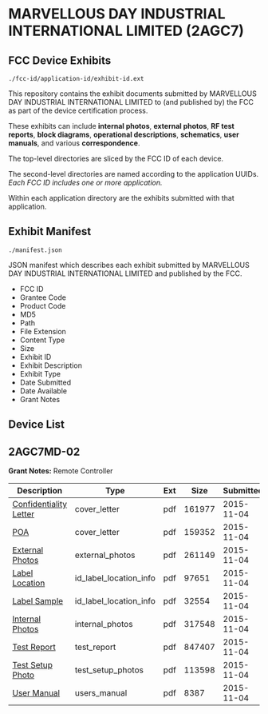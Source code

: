 # MARVELLOUS DAY INDUSTRIAL INTERNATIONAL LIMITED (2AGC7)
## FCC Device Exhibits

```
./fcc-id/application-id/exhibit-id.ext
```

This repository contains the exhibit documents submitted by MARVELLOUS DAY INDUSTRIAL INTERNATIONAL LIMITED to (and published by) the FCC as part of the device certification process.

These exhibits can include **internal photos**, **external photos**, **RF test reports**, **block diagrams**, **operational descriptions**, **schematics**, **user manuals**, and various **correspondence**.

The top-level directories are sliced by the FCC ID of each device.

The second-level directories are named according to the application UUIDs. *Each FCC ID includes one or more application.*

Within each application directory are the exhibits submitted with that application. 

## Exhibit Manifest

```
./manifest.json
```

JSON manifest which describes each exhibit submitted by MARVELLOUS DAY INDUSTRIAL INTERNATIONAL LIMITED and published by the FCC.

- FCC ID
- Grantee Code
- Product Code
- MD5
- Path
- File Extension
- Content Type
- Size
- Exhibit ID
- Exhibit Description
- Exhibit Type
- Date Submitted
- Date Available
- Grant Notes

## Device List
## 2AGC7MD-02
**Grant Notes:** Remote Controller

| Description | Type | Ext | Size | Submitted | Available |
| ----------- | ---- | --- | ---- | --------- | --------- |
| [Confidentiality Letter](2AGC7MD-02/794da1ee5d50938691f443b3a1c01b1c/2802584.pdf) | cover_letter | pdf | 161977 | 2015-11-04 | 2015-11-04 |
| [POA](2AGC7MD-02/794da1ee5d50938691f443b3a1c01b1c/2802585.pdf) | cover_letter | pdf | 159352 | 2015-11-04 | 2015-11-04 |
| [External Photos](2AGC7MD-02/794da1ee5d50938691f443b3a1c01b1c/2802582.pdf) | external_photos | pdf | 261149 | 2015-11-04 | 2015-11-04 |
| [Label Location](2AGC7MD-02/794da1ee5d50938691f443b3a1c01b1c/2802586.pdf) | id_label_location_info | pdf | 97651 | 2015-11-04 | 2015-11-04 |
| [Label Sample](2AGC7MD-02/794da1ee5d50938691f443b3a1c01b1c/2802587.pdf) | id_label_location_info | pdf | 32554 | 2015-11-04 | 2015-11-04 |
| [Internal Photos](2AGC7MD-02/794da1ee5d50938691f443b3a1c01b1c/2802583.pdf) | internal_photos | pdf | 317548 | 2015-11-04 | 2015-11-04 |
| [Test Report](2AGC7MD-02/794da1ee5d50938691f443b3a1c01b1c/2802588.pdf) | test_report | pdf | 847407 | 2015-11-04 | 2015-11-04 |
| [Test Setup Photo](2AGC7MD-02/794da1ee5d50938691f443b3a1c01b1c/2802589.pdf) | test_setup_photos | pdf | 113598 | 2015-11-04 | 2015-11-04 |
| [User Manual](2AGC7MD-02/794da1ee5d50938691f443b3a1c01b1c/2802590.pdf) | users_manual | pdf | 8387 | 2015-11-04 | 2015-11-04 |
